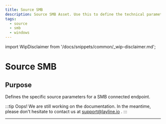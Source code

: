 ```yaml
---
title: Source SMB
description: Source SMB Asset. Use this to define the technical parameters for a SMB source connection.
tags:
  - source
  - smb
  - windows
---
```


import WipDisclaimer from '/docs/snippets/common/_wip-disclaimer.md';

# Source SMB

## Purpose

Defines the specific source parameters for a SMB connected endpoint. 

:::tip Oops! We are still working on the documentation.
In the meantime, please don't hesitate to contact us at support@layline.io .
:::

---

<WipDisclaimer></WipDisclaimer>
